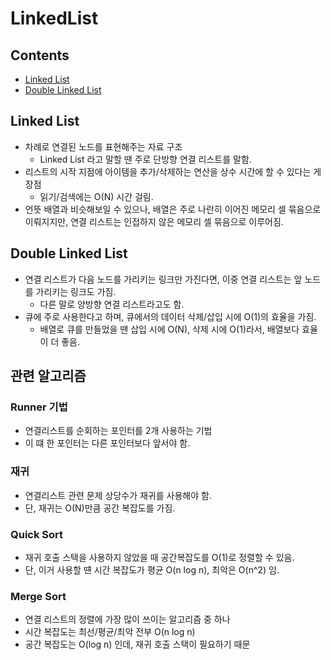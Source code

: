 # LinkedList

## Contents
- [Linked List](#Linked_List)
- [Double Linked List](#Double_Linked_List)

## Linked List
- 차례로 연결된 노드를 표현해주는 자료 구조
  - Linked List 라고 말할 땐 주로 단방향 연결 리스트를 말함.
- 리스트의 시작 지점에 아이템을 추가/삭제하는 연산을 상수 시간에 할 수 있다는 게 장점
  - 읽기/검색에는 O(N) 시간 걸림.
- 언뜻 배열과 비슷해보일 수 있으나, 배열은 주로 나란히 이어진 메모리 셀 묶음으로 이뤄지지만, 연결 리스트는 인접하지 않은 메모리 셀 묶음으로 이루어짐.

## Double Linked List
- 연결 리스트가 다음 노드를 가리키는 링크만 가진다면, 이중 연결 리스트는 앞 노드를 가리키는 링크도 가짐.
  - 다른 말로 양방향 연결 리스트라고도 함.
- 큐에 주로 사용한다고 하며, 큐에서의 데이터 삭제/삽입 시에 O(1)의 효율을 가짐.
  - 배열로 큐를 만들었을 땐 삽입 시에 O(N), 삭제 시에 O(1)라서, 배열보다 효율이 더 좋음.


## 관련 알고리즘

### Runner 기법
- 연결리스트를 순회하는 포인터를 2개 사용하는 기법
- 이 떄 한 포인터는 다른 포인터보다 앞서야 함.

### 재귀
- 연결리스트 관련 문제 상당수가 재귀를 사용해야 함.
- 단, 재귀는 O(N)만큼 공간 복잡도를 가짐.

### Quick Sort
- 재귀 호출 스택을 사용하지 않았을 때 공간복잡도를 O(1)로 정렬할 수 있음.
- 단, 이거 사용할 떈 시간 복잡도가 평균 O(n log n), 최악은 O(n^2) 임.

### Merge Sort
- 연결 리스트의 정렬에 가장 많이 쓰이는 알고리즘 중 하나
- 시간 복잡도는 최선/평균/최악 전부 O(n log n)
- 공간 복잡도는 O(log n) 인데, 재귀 호출 스택이 필요하기 때문